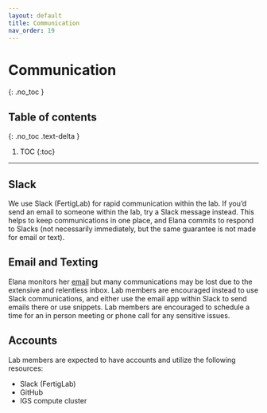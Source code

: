 ```yaml
---
layout: default
title: Communication
nav_order: 19
---
```


# Communication
{: .no_toc }

## Table of contents
{: .no_toc .text-delta }

1. TOC
{:toc}

---


## Slack

We use Slack (FertigLab) for rapid communication within the lab. If you’d send an email to someone within the lab, try a Slack message instead. This helps to keep communications in one place, and Elana commits to respond to Slacks (not necessarily immediately, but the same guarantee is not made for email or text). 

## Email and Texting

Elana monitors her [email](/onboarding/docs/contact.html)  but many communications may be lost due to the extensive and relentless inbox. Lab members are encouraged instead to use Slack communications, and either use the email app within Slack to send emails there or use snippets. Lab members are encouraged to schedule a time for an in person meeting or phone call for any sensitive issues.

## Accounts

Lab members are expected to have accounts and utilize the following resources: 

- Slack (FertigLab)
- GitHub
- IGS compute cluster

<!-- just_the_docs:
  # Define which collections are used in just-the-docs
  collections:
    # Reference the "tests" collection
    tests:
      # Give the collection a name
      name: Tests
      # Exclude the collection from the navigation
      # Supports true or false (default)
      # nav_exclude: true
      # Fold the collection in the navigation
      # Supports true or false (default)
      # nav_fold: true  # note: this option is new in v0.4
      # Exclude the collection from the search
      # Supports true or false (default)
      # search_exclude: true -->
